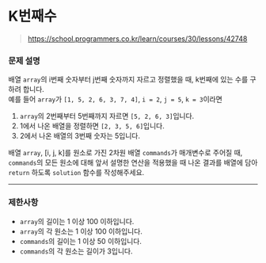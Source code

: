 # K번째수

> https://school.programmers.co.kr/learn/courses/30/lessons/42748

### 문제 설명

배열 `array`의 i번째 숫자부터 j번째 숫자까지 자르고 정렬했을 때, k번째에 있는 수를 구하려 합니다.  
예를 들어 `array`가 `[1, 5, 2, 6, 3, 7, 4]`, `i = 2`, `j = 5`, `k = 3`이라면

1. `array`의 2번째부터 5번째까지 자르면 `[5, 2, 6, 3]`입니다.
2. 1에서 나온 배열을 정렬하면 `[2, 3, 5, 6]`입니다.
3. 2에서 나온 배열의 3번째 숫자는 5입니다.

배열 `array`, [i, j, k]를 원소로 가진 2차원 배열 `commands`가 매개변수로 주어질 때, `commands`의 모든 원소에 대해 앞서 설명한 연산을 적용했을 때 나온 결과를 배열에 담아 `return` 하도록 `solution` 함수를 작성해주세요.

---

### 제한사항

- `array`의 길이는 1 이상 100 이하입니다.
- `array`의 각 원소는 1 이상 100 이하입니다.
- `commands`의 길이는 1 이상 50 이하입니다.
- `commands`의 각 원소는 길이가 3입니다.
